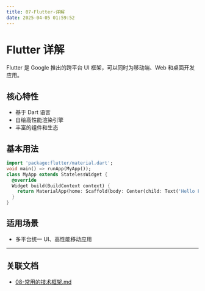 ```yaml
---
title: 07-Flutter-详解
date: 2025-04-05 01:59:52
---
```


# Flutter 详解

Flutter 是 Google 推出的跨平台 UI 框架，可以同时为移动端、Web 和桌面开发应用。

## 核心特性

- 基于 Dart 语言
- 自绘高性能渲染引擎
- 丰富的组件和生态

## 基本用法

```dart
import 'package:flutter/material.dart';
void main() => runApp(MyApp());
class MyApp extends StatelessWidget {
  @override
  Widget build(BuildContext context) {
    return MaterialApp(home: Scaffold(body: Center(child: Text('Hello Flutter'))));
  }
}
```

## 适用场景

- 多平台统一 UI、高性能移动应用

---

## 关联文档

- [08-常用的技术框架.md](./08-常用的技术框架.md)